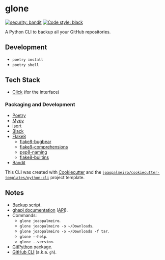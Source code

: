 # glone

[![security: bandit](https://img.shields.io/badge/security-bandit-yellow.svg)](https://github.com/PyCQA/bandit)
[![Code style: black](https://img.shields.io/badge/code%20style-black-000000.svg)](https://github.com/psf/black)

A Python CLI to backup all your GitHub repositories.

## Development

- `poetry install`
- `poetry shell`

## Tech Stack

- [Click](https://click.palletsprojects.com/) (for the interface)

### Packaging and Development

- [Poetry](https://python-poetry.org/)
- [Mypy](http://mypy-lang.org/)
- [isort](https://pycqa.github.io/isort/)
- [Black](https://github.com/psf/black)
- [Flake8](https://flake8.pycqa.org/)
  - [flake8-bugbear](https://github.com/PyCQA/flake8-bugbear)
  - [flake8-comprehensions](https://github.com/adamchainz/flake8-comprehensions)
  - [pep8-naming](https://github.com/PyCQA/pep8-naming)
  - [flake8-builtins](https://github.com/gforcada/flake8-builtins)
- [Bandit](https://bandit.readthedocs.io/)

This CLI was created with [Cookiecutter](https://github.com/audreyr/cookiecutter) and the [`joaopalmeiro/cookiecutter-templates/python-cli`](https://github.com/joaopalmeiro/cookiecutter-templates) project template.

## Notes

- [Backup script](https://github.com/joaopalmeiro/scriptkit-playground/blob/main/google-zx/backup-gh.mjs).
- [ghapi documentation](https://ghapi.fast.ai/) ([API](https://ghapi.fast.ai/fullapi.html)).
- Commands:
  - `glone joaopalmeiro`.
  - `glone joaopalmeiro -o ~/Downloads`.
  - `glone joaopalmeiro -o ~/Downloads -f tar`.
  - `glone --help`.
  - `glone --version`.
- [GitPython](https://github.com/gitpython-developers/GitPython) package.
- [GitHub CLI](https://cli.github.com/) (a.k.a. `gh`).
